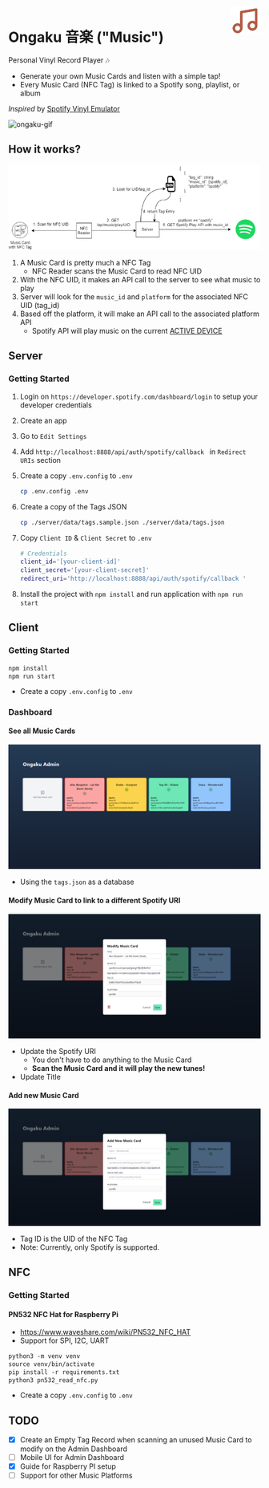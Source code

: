 <img src="ongaku.png" align="right" width="60">

# Ongaku 音楽 ("Music")

Personal Vinyl Record Player  :notes:
- Generate your own Music Cards and listen with a simple tap!
- Every Music Card (NFC Tag) is linked to a Spotify song, playlist, or album

*Inspired* by [Spotify Vinyl Emulator](https://www.hackster.io/mark-hank/sonos-spotify-vinyl-emulator-3be63d)

![ongaku-gif](./docs/ongaku-gif.gif)

## How it works?

![ongaku-play](./docs/ongaku-play.png)

1. A Music Card is pretty much a NFC Tag
   - NFC Reader scans the Music Card to read NFC UID
2. With the NFC UID, it makes an API call to the server to see what music to play
3. Server will look for the `music_id` and `platform` for the associated NFC UID (tag_id)
4. Based off the platform, it will make an API call to the associated platform API
   - Spotify API will play music on the current [ACTIVE DEVICE](https://developer.spotify.com/documentation/web-api/guides/using-connect-web-api/)


## Server

### Getting Started

1. Login on `https://developer.spotify.com/dashboard/login` to setup your developer credentials

2. Create an app 

3. Go to `Edit Settings`

4. Add `http://localhost:8888/api/auth/spotify/callback ` in `Redirect URIs` section

5. Create a copy `.env.config` to `.env`
    ```sh
    cp .env.config .env
    ```

6. Create a copy of the Tags JSON
    ```sh
    cp ./server/data/tags.sample.json ./server/data/tags.json
    ```

7. Copy `Client ID` & `Client Secret` to `.env`
    ```sh
    # Credentials
    client_id='[your-client-id]'
    client_secret='[your-client-secret]'
    redirect_uri='http://localhost:8888/api/auth/spotify/callback '
    ```

8. Install the project with `npm install` and run application with `npm run start`

## Client

### Getting Started

```
npm install
npm run start
```

- Create a copy `.env.config` to `.env`

### Dashboard

#### See all Music Cards

![admin-dashboard](./docs/admin-dashboard.png)

- Using the `tags.json` as a database

#### Modify Music Card to link to a different Spotify URI


![admin-edit](./docs/admin-edit.png)

- Update the Spotify URI
  - You don't have to do anything to the Music Card
  - **Scan the Music Card and it will play the new tunes!**
- Update Title

#### Add new Music Card

![admin-add](./docs/admin-add.png)

- Tag ID is the UID of the NFC Tag
- Note: Currently, only Spotify is supported.

## NFC

### Getting Started

#### PN532 NFC Hat for Raspberry Pi

- https://www.waveshare.com/wiki/PN532_NFC_HAT
- Support for SPI, I2C, UART

```
python3 -m venv venv
source venv/bin/activate
pip install -r requirements.txt
python3 pn532_read_nfc.py
```

- Create a copy `.env.config` to `.env`

## TODO
- [x] Create an Empty Tag Record when scanning an unused Music Card to modify on the Admin Dashboard
- [ ] Mobile UI for Admin Dashboard
- [x] Guide for Raspberry PI setup
- [ ] Support for other Music Platforms
